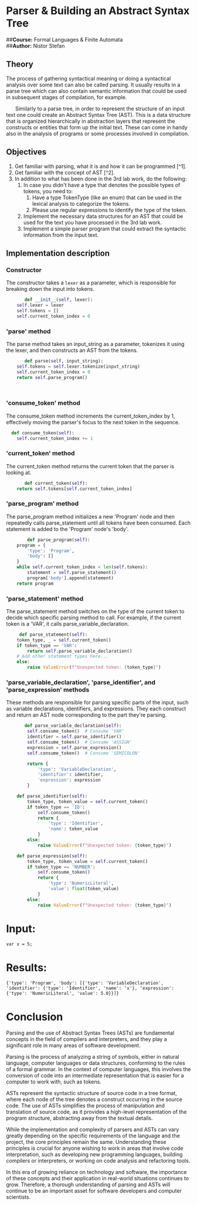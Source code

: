 # Parser & Building an Abstract Syntax Tree

##**Course:** Formal Languages & Finite Automata  
##**Author:** Nistor Stefan




## Theory

The process of gathering syntactical meaning or doing a syntactical analysis over some text can also be called parsing. It usually results in a parse tree which can also contain semantic information that could be used in subsequent stages of compilation, for example.

    Similarly to a parse tree, in order to represent the structure of an input text one could create an Abstract Syntax Tree (AST). This is a data structure that is organized hierarchically in abstraction layers that represent the constructs or entities that form up the initial text. These can come in handy also in the analysis of programs or some processes involved in compilation.
## Objectives

1. Get familiar with parsing, what it is and how it can be programmed [^1].
2. Get familiar with the concept of AST [^2].
3. In addition to what has been done in the 3rd lab work, do the following:
    1. In case you didn't have a type that denotes the possible types of tokens, you need to:
        1. Have a type TokenType (like an enum) that can be used in the lexical analysis to categorize the tokens.
        2. Please use regular expressions to identify the type of the token.
    2. Implement the necessary data structures for an AST that could be used for the text you have processed in the 3rd lab work.
    3. Implement a simple parser program that could extract the syntactic information from the input text.


## Implementation description

### Constructor

The constructor takes a `lexer` as a parameter, which is responsible for breaking down the input into tokens.
```python
       def __init__(self, lexer):
    self.lexer = lexer
    self.tokens = []
    self.current_token_index = 0
```


### 'parse' method
The parse method takes an input_string as a parameter, tokenizes it using the lexer, and then constructs an AST from the tokens.

```python
       def parse(self, input_string):
    self.tokens = self.lexer.tokenize(input_string)
    self.current_token_index = 0
    return self.parse_program()

        
```
### 'consume_token' method

The consume_token method increments the current_token_index by 1, effectively moving the parser's focus to the next token in the sequence.
```python
  def consume_token(self):
    self.current_token_index += 1

```

### 'current_token' method

The current_token method returns the current token that the parser is looking at.
```python
       def current_token(self):
    return self.tokens[self.current_token_index]

```

### 'parse_program' method
The parse_program method initializes a new 'Program' node and then repeatedly calls parse_statement until all tokens have been consumed. Each statement is added to the 'Program' node's 'body'.
```python
        def parse_program(self):
    program = {
        'type': 'Program',
        'body': []
    }
    while self.current_token_index < len(self.tokens):
        statement = self.parse_statement()
        program['body'].append(statement)
    return program
```


### 'parse_statement' method
The parse_statement method switches on the type of the current token to decide which specific parsing method to call. For example, if the current token is a 'VAR', it calls parse_variable_declaration.
```python
     def parse_statement(self):
    token_type, _ = self.current_token()
    if token_type == 'VAR':
        return self.parse_variable_declaration()
    # Add other statement types here...
    else:
        raise ValueError(f"Unexpected token: {token_type}")

```


### 'parse_variable_declaration', 'parse_identifier', and 'parse_expression' methods
These methods are responsible for parsing specific parts of the input, such as variable declarations, identifiers, and expressions. They each construct and return an AST node corresponding to the part they're parsing.
```python
       def parse_variable_declaration(self):
        self.consume_token()  # Consume 'VAR'
        identifier = self.parse_identifier()
        self.consume_token()  # Consume 'ASSIGN'
        expression = self.parse_expression()
        self.consume_token()  # Consume 'SEMICOLON'

        return {
            'type': 'VariableDeclaration',
            'identifier': identifier,
            'expression': expression
        }

    def parse_identifier(self):
        token_type, token_value = self.current_token()
        if token_type == 'ID':
            self.consume_token()
            return {
                'type': 'Identifier',
                'name': token_value
            }
        else:
            raise ValueError(f"Unexpected token: {token_type}")

    def parse_expression(self):
        token_type, token_value = self.current_token()
        if token_type == 'NUMBER':
            self.consume_token()
            return {
                'type': 'NumericLiteral',
                'value': float(token_value)
            }
        else:
            raise ValueError(f"Unexpected token: {token_type}")


```
# Input:
```
var x = 5;
```
# Results:
```
{'type': 'Program', 'body': [{'type': 'VariableDeclaration', 'identifier': {'type': 'Identifier', 'name': 'x'}, 'expression': {'type': 'NumericLiteral', 'value': 5.0}}]}
```

# Conclusion

Parsing and the use of Abstract Syntax Trees (ASTs) are fundamental concepts in the field of compilers and interpreters, and they play a significant role in many areas of software development.

Parsing is the process of analyzing a string of symbols, either in natural language, computer languages or data structures, conforming to the rules of a formal grammar. In the context of computer languages, this involves the conversion of code into an intermediate representation that is easier for a computer to work with, such as tokens.

ASTs represent the syntactic structure of source code in a tree format, where each node of the tree denotes a construct occurring in the source code. The use of ASTs simplifies the process of manipulation and translation of source code, as it provides a high-level representation of the program structure, abstracting away from the textual details.

While the implementation and complexity of parsers and ASTs can vary greatly depending on the specific requirements of the language and the project, the core principles remain the same. Understanding these principles is crucial for anyone wishing to work in areas that involve code interpretation, such as developing new programming languages, building compilers or interpreters, or working on code analysis and refactoring tools.

In this era of growing reliance on technology and software, the importance of these concepts and their application in real-world situations continues to grow. Therefore, a thorough understanding of parsing and ASTs will continue to be an important asset for software developers and computer scientists.



